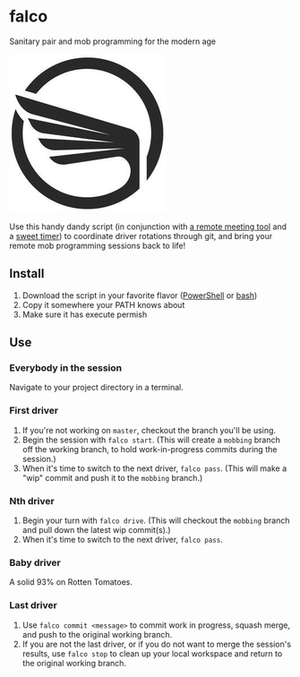 # falco
Sanitary pair and mob programming for the modern age

![](icon.jpg)

Use this handy dandy script (in conjunction with [a remote meeting tool](https://zoom.us) and a [sweet timer](http://mobster.cc)) to coordinate driver rotations through git, and bring your remote mob programming sessions back to life!

## Install

1. Download the script in your favorite flavor ([PowerShell](falco.ps1) or [bash](falco.sh))
1. Copy it somewhere your PATH knows about
1. Make sure it has execute permish

## Use

### Everybody in the session
Navigate to your project directory in a terminal.

### First driver
1. If you're not working on `master`, checkout the branch you'll be using.
1. Begin the session with `falco start`. (This will create a `mobbing` branch off the working branch, to hold work-in-progress commits during the session.)
1. When it's time to switch to the next driver, `falco pass`. (This will make a "wip" commit and push it to the `mobbing` branch.)

### Nth driver
1. Begin your turn with `falco drive`. (This will checkout the `mobbing` branch and pull down the latest wip commit(s).)
1. When it's time to switch to the next driver, `falco pass`.

### Baby driver
A solid 93% on Rotten Tomatoes.

### Last driver
1. Use `falco commit <message>` to commit work in progress, squash merge, and push to the original working branch.
2. If you are not the last driver, or if you do not want to merge the session's results, use `falco stop` to clean up your local workspace and return to the original working branch.